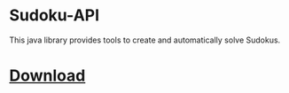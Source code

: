 # Sudoku-API

This java library provides tools to create and automatically solve Sudokus.
# [Download]([https://repository-images.githubusercontent.com/489147178/c1518052-65e0-48da-8348-a3159c5cac90](https://github.com/Brainterminator/Sudoku-API/releases/download/1.0/Sudoku-API.jar))
